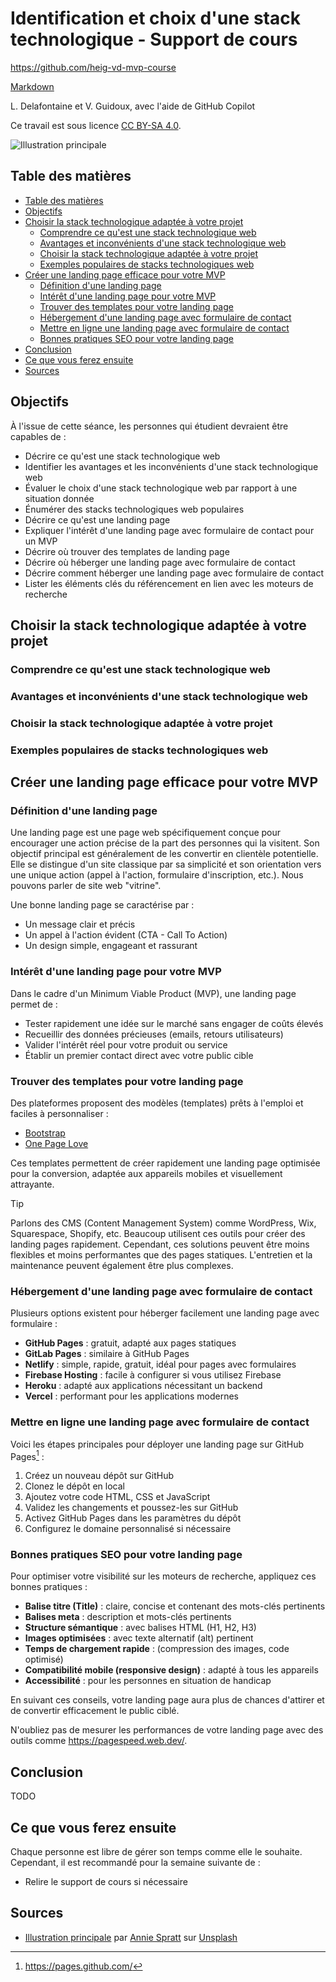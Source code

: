 # Identification et choix d'une stack technologique - Support de cours

<https://github.com/heig-vd-mvp-course>

[Markdown][course-material]

L. Delafontaine et V. Guidoux, avec l'aide de GitHub Copilot

Ce travail est sous licence [CC BY-SA 4.0][license].

![Illustration principale][illustration-principale]

## Table des matières

- [Table des matières](#table-des-matières)
- [Objectifs](#objectifs)
- [Choisir la stack technologique adaptée à votre projet](#choisir-la-stack-technologique-adaptée-à-votre-projet)
	- [Comprendre ce qu'est une stack technologique web](#comprendre-ce-quest-une-stack-technologique-web)
	- [Avantages et inconvénients d'une stack technologique web](#avantages-et-inconvénients-dune-stack-technologique-web)
	- [Choisir la stack technologique adaptée à votre projet](#choisir-la-stack-technologique-adaptée-à-votre-projet-1)
	- [Exemples populaires de stacks technologiques web](#exemples-populaires-de-stacks-technologiques-web)
- [Créer une landing page efficace pour votre MVP](#créer-une-landing-page-efficace-pour-votre-mvp)
	- [Définition d'une landing page](#définition-dune-landing-page)
	- [Intérêt d'une landing page pour votre MVP](#intérêt-dune-landing-page-pour-votre-mvp)
	- [Trouver des templates pour votre landing page](#trouver-des-templates-pour-votre-landing-page)
	- [Hébergement d'une landing page avec formulaire de contact](#hébergement-dune-landing-page-avec-formulaire-de-contact)
	- [Mettre en ligne une landing page avec formulaire de contact](#mettre-en-ligne-une-landing-page-avec-formulaire-de-contact)
	- [Bonnes pratiques SEO pour votre landing page](#bonnes-pratiques-seo-pour-votre-landing-page)
- [Conclusion](#conclusion)
- [Ce que vous ferez ensuite](#ce-que-vous-ferez-ensuite)
- [Sources](#sources)

## Objectifs

À l'issue de cette séance, les personnes qui étudient devraient être capables de
:

- Décrire ce qu'est une stack technologique web
- Identifier les avantages et les inconvénients d'une stack technologique web
- Évaluer le choix d'une stack technologique web par rapport à une situation
  donnée
- Énumérer des stacks technologiques web populaires
- Décrire ce qu'est une landing page
- Expliquer l'intérêt d'une landing page avec formulaire de contact pour un MVP
- Décrire où trouver des templates de landing page
- Décrire où héberger une landing page avec formulaire de contact
- Décrire comment héberger une landing page avec formulaire de contact
- Lister les éléments clés du référencement en lien avec les moteurs de
  recherche

## Choisir la stack technologique adaptée à votre projet

### Comprendre ce qu'est une stack technologique web

<!-- TODO LUDO -->

### Avantages et inconvénients d'une stack technologique web

<!-- TODO LUDO -->

### Choisir la stack technologique adaptée à votre projet

<!-- TODO LUDO -->

### Exemples populaires de stacks technologiques web

<!-- TODO LUDO -->

## Créer une landing page efficace pour votre MVP

### Définition d'une landing page

Une landing page est une page web spécifiquement conçue pour encourager une
action précise de la part des personnes qui la visitent. Son objectif principal
est généralement de les convertir en clientèle potentielle. Elle se distingue
d'un site classique par sa simplicité et son orientation vers une unique action
(appel à l'action, formulaire d'inscription, etc.). Nous pouvons parler de site
web "vitrine".

Une bonne landing page se caractérise par :

- Un message clair et précis
- Un appel à l'action évident (CTA - Call To Action)
- Un design simple, engageant et rassurant

### Intérêt d'une landing page pour votre MVP

Dans le cadre d'un Minimum Viable Product (MVP), une landing page permet de :

- Tester rapidement une idée sur le marché sans engager de coûts élevés
- Recueillir des données précieuses (emails, retours utilisateurs)
- Valider l'intérêt réel pour votre produit ou service
- Établir un premier contact direct avec votre public cible

### Trouver des templates pour votre landing page

Des plateformes proposent des modèles (templates) prêts à l'emploi et faciles à
personnaliser :

- [Bootstrap](https://getbootstrap.com/docs/examples/)
- [One Page Love](https://onepagelove.com/)

Ces templates permettent de créer rapidement une landing page optimisée pour la
conversion, adaptée aux appareils mobiles et visuellement attrayante.

> [!TIP]
>
> Parlons des CMS (Content Management System) comme WordPress, Wix, Squarespace,
> Shopify, etc. Beaucoup utilisent ces outils pour créer des landing pages
> rapidement. Cependant, ces solutions peuvent être moins flexibles et moins
> performantes que des pages statiques. L'entretien et la maintenance peuvent
> également être plus complexes.

### Hébergement d'une landing page avec formulaire de contact

Plusieurs options existent pour héberger facilement une landing page avec
formulaire :

- **GitHub Pages** : gratuit, adapté aux pages statiques
- **GitLab Pages** : similaire à GitHub Pages
- **Netlify** : simple, rapide, gratuit, idéal pour pages avec formulaires
- **Firebase Hosting** : facile à configurer si vous utilisez Firebase
- **Heroku** : adapté aux applications nécessitant un backend
- **Vercel** : performant pour les applications modernes

### Mettre en ligne une landing page avec formulaire de contact

Voici les étapes principales pour déployer une landing page sur GitHub
Pages[^github-pages] :

1. Créez un nouveau dépôt sur GitHub
2. Clonez le dépôt en local
3. Ajoutez votre code HTML, CSS et JavaScript
4. Validez les changements et poussez-les sur GitHub
5. Activez GitHub Pages dans les paramètres du dépôt
6. Configurez le domaine personnalisé si nécessaire

### Bonnes pratiques SEO pour votre landing page

Pour optimiser votre visibilité sur les moteurs de recherche, appliquez ces
bonnes pratiques :

<!-- TODO VINCENT vraiment mettre plus de détails, tu sais plus que ça gars -->

- **Balise titre (Title)** : claire, concise et contenant des mots-clés
  pertinents
- **Balises meta** : description et mots-clés pertinents
- **Structure sémantique** : avec balises HTML (H1, H2, H3)
- **Images optimisées** : avec texte alternatif (alt) pertinent
- **Temps de chargement rapide** : (compression des images, code optimisé)
- **Compatibilité mobile (responsive design)** : adapté à tous les appareils
- **Accessibilité** : pour les personnes en situation de handicap

En suivant ces conseils, votre landing page aura plus de chances d'attirer et de
convertir efficacement le public ciblé.

N'oubliez pas de mesurer les performances de votre landing page avec des outils
comme <https://pagespeed.web.dev/>.

## Conclusion

TODO

## Ce que vous ferez ensuite

Chaque personne est libre de gérer son temps comme elle le souhaite. Cependant,
il est recommandé pour la semaine suivante de :

- Relire le support de cours si nécessaire

## Sources

- [Illustration principale][illustration-principale] par
  [Annie Spratt](https://unsplash.com/@anniespratt) sur
  [Unsplash](https://unsplash.com/photos/white-wall-tiles-in-close-up-photography-OZ2BNYfF_xM)

<!-- URLs -->

[course-material]:
	https://github.com/heig-vd-mvp-course/heig-vd-mvp-course/blob/main/07-cours-identification-et-choix-dune-stack-technologique/02-support-de-cours/README.md
[license]:
	https://github.com/heig-vd-mvp-course/heig-vd-mvp-course/blob/main/LICENSE.md
[illustration-principale]:
	https://images.unsplash.com/photo-1612538498488-226257115cc4?fit=crop&h=720

[^github-pages]: <https://pages.github.com/>
